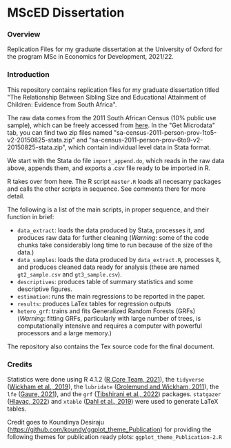 # MScED Dissertation

### Overview
Replication Files for my graduate dissertation at the University of Oxford for the program MSc in Economics for Development, 2021/22.


### Introduction
This repository contains replication files for my graduate dissertation titled "The Relationship Between Sibling Size and Educational Attainment of Children: Evidence from South Africa".

The raw data comes from the 2011 South African Census (10% public use sample), which can be freely accessed from [here](https://www.datafirst.uct.ac.za/dataportal/index.php/catalog/485). In the "Get Microdata" tab, you can find two zip files named "sa-census-2011-person-prov-1to5-v2-20150825-stata.zip" and "sa-census-2011-person-prov-6to9-v2-20150825-stata.zip", which contain individual level data in Stata format. 

We start with the Stata do file `import_append.do`, which reads in the raw data above, appends them, and exports a .csv file ready to be imported in R.

R takes over from here. The R script `master.R` loads all necesarry packages and calls the other scripts in sequence. See comments there for more detail.

The following is a list of the main scripts, in proper sequence, and their function in brief:

* `data_extract`: loads the data produced by Stata, processes it, and
produces raw data for further cleaning (*Warning*: some of the code chunks take considerably long time to run because of the size of the data.)
* `data_samples`: loads the data produced by `data_extract.R`, processes it, and produces cleaned data ready for analysis (these are named `gt2_sample.csv` and `gt3_sample.csv`).
* `descriptives`: produces table of summary statistics and some descriptive figures.
* `estimation`: runs the main regressions to be reported in the paper.
* `results`: produces LaTex tables for regression outputs
* `hetero_grf`: trains and fits Generalized Random Forests (GRFs) (*Warning*: fitting GRFs, particularly with large number of trees, is computationally intensive and requires a computer with powerful processors and a large memory.)

The repository also contains the Tex source code for the final document.

### Credits

Statistics were done using R 4.1.2 ([R Core Team, 2021](https://www.R-project.org/)), the `tidyverse` ([Wickham et al., 2019](https://doi.org/10.21105/joss.01686)), the `lubridate` ([Grolemund and Wickham, 2011](https://www.jstatsoft.org/v40/i03/)),  the `lfe` ([Gaure, 2021](https://CRAN.R-project.org/package=lfe)), and the `grf` ([Tibshirani et al., 2022](https://CRAN.R-project.org/package=grf)) packages. `statgazer` ([Hlavac, 2022](https://CRAN.R-project.org/package=stargazer)) and `xtable` ([Dahl et al., 2019](https://CRAN.R-project.org/package=xtable)) were used to generate LaTeX tables.

Credit goes to Koundinya Desiraju (https://github.com/koundy/ggplot_theme_Publication) for providing the following themes for publication ready plots: `ggplot_theme_Publication-2.R`












